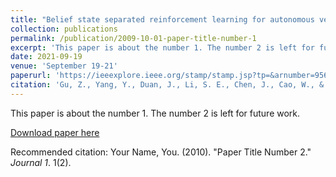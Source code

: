 ```yaml
---
title: "Belief state separated reinforcement learning for autonomous vehicle decision making under uncertainty"
collection: publications
permalink: /publication/2009-10-01-paper-title-number-1
excerpt: 'This paper is about the number 1. The number 2 is left for future work.'
date: 2021-09-19
venue: 'September 19-21'
paperurl: 'https://ieeexplore.ieee.org/stamp/stamp.jsp?tp=&arnumber=9564576'
citation: 'Gu, Z., Yang, Y., Duan, J., Li, S. E., Chen, J., Cao, W., & Zheng, S. (2021, September). Belief state separated reinforcement learning for autonomous vehicle decision making under uncertainty. In 2021 IEEE International Intelligent Transportation Systems Conference (ITSC) (pp. 586-592). IEEE.'
---
```

This paper is about the number 1. The number 2 is left for future work.

[Download paper here](https://ieeexplore.ieee.org/stamp/stamp.jsp?tp=&arnumber=9564576)

Recommended citation: Your Name, You. (2010). "Paper Title Number 2." <i>Journal 1</i>. 1(2).
